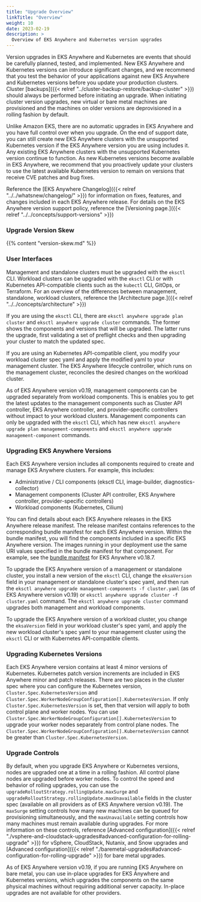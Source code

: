 ```yaml
---
title: "Upgrade Overview"
linkTitle: "Overview"
weight: 10
date: 2023-02-19
description: >
  Overview of EKS Anywhere and Kubernetes version upgrades
---
```


Version upgrades in EKS Anywhere and Kubernetes are events that should be carefully planned, tested, and implemented. New EKS Anywhere and Kubernetes versions can introduce significant changes, and we recommend that you test the behavior of your applications against new EKS Anywhere and Kubernetes versions before you update your production clusters. Cluster [backups]({{< relref "../cluster-backup-restore/backup-cluster" >}}) should always be performed before initiating an upgrade. When initiating cluster version upgrades, new virtual or bare metal machines are provisioned and the machines on older versions are deprovisioned in a rolling fashion by default. 

Unlike Amazon EKS, there are no automatic upgrades in EKS Anywhere and you have full control over when you upgrade. On the end of support date, you can still create new EKS Anywhere clusters with the unsupported Kubernetes version if the EKS Anywhere version you are using includes it. Any existing EKS Anywhere clusters with the unsupported Kubernetes version continue to function. As new Kubernetes versions become available in EKS Anywhere, we recommend that you proactively update your clusters to use the latest available Kubernetes version to remain on versions that receive CVE patches and bug fixes. 

Reference the [EKS Anywhere Changelog]({{< relref "../../whatsnew/changelog/" >}}) for information on fixes, features, and changes included in each EKS Anywhere release. For details on the EKS Anywhere version support policy, reference the [Versioning page.]({{< relref "../../concepts/support-versions" >}})

### Upgrade Version Skew

{{% content "version-skew.md" %}}

### User Interfaces

Management and standalone clusters must be upgraded with the `eksctl` CLI. Workload clusters can be upgraded with the `eksctl` CLI or with Kubernetes API-compatible clients such as the `kubectl` CLI, GitOps, or Terraform. For an overview of the differences between management, standalone, workload clusters, reference the [Architecture page.]({{< relref "../../concepts/architecture" >}})

If you are using the `eksctl` CLI, there are `eksctl anywhere upgrade plan cluster` and `eksctl anywhere upgrade cluster` commands. The former shows the components and versions that will be upgraded. The latter runs the upgrade, first validating a set of preflight checks and then upgrading your cluster to match the updated spec.

If you are using an Kubernetes API-compatible client, you modify your workload cluster spec yaml and apply the modified yaml to your management cluster. The EKS Anywhere lifecycle controller, which runs on the management cluster, reconciles the desired changes on the workload cluster.

As of EKS Anywhere version v0.19, management components can be upgraded separately from workload components. This is enables you to get the latest updates to the management components such as Cluster API controller, EKS Anywhere controller, and provider-specific controllers without impact to your workload clusters. Management components can only be upgraded with the `eksctl` CLI, which has new `eksctl anywhere upgrade plan management-components` and `eksctl anywhere upgrade management-component` commands.

### Upgrading EKS Anywhere Versions

Each EKS Anywhere version includes all components required to create and manage EKS Anywhere clusters. For example, this includes:

- Administrative / CLI components (eksctl CLI, image-builder, diagnostics-collector)
- Management components (Cluster API controller, EKS Anywhere controller, provider-specific controllers)
- Workload components (Kubernetes, Cilium)

You can find details about each EKS Anywhere releases in the EKS Anywhere release manifest. The release manifest contains references to the corresponding bundle manifest for each EKS Anywhere version. Within the bundle manifest, you will find the components included in a specific EKS Anywhere version. The images running in your deployment use the same URI values specified in the bundle manifest for that component. For example, see the [bundle manifest](https://anywhere-assets.eks.amazonaws.com/releases/bundles/59/manifest.yaml) for EKS Anywhere v0.18.7.

To upgrade the EKS Anywhere version of a management or standalone cluster, you install a new version of the `eksctl` CLI, change the `eksaVersion` field in your management or standalone cluster's spec yaml, and then run the `eksctl anywhere upgrade management-components -f cluster.yaml` (as of EKS Anywhere version v0.19) or `eksctl anywhere upgrade cluster -f cluster.yaml` command. The `eksctl anywhere upgrade cluster` command upgrades both management and workload components.

To upgrade the EKS Anywhere version of a workload cluster, you change the `eksaVersion` field in your workload cluster's spec yaml, and apply the new workload cluster's spec yaml to your management cluster using the `eksctl` CLI or with Kubernetes API-compatible clients.

### Upgrading Kubernetes Versions

Each EKS Anywhere version contains at least 4 minor versions of Kubernetes. Kubernetes patch version increments are included in EKS Anywhere minor and patch releases. There are two places in the cluster spec where you can configure the Kubernetes version, `Cluster.Spec.KubernetesVersion` and `Cluster.Spec.WorkerNodeGroupConfiguration[].KubernetesVersion`. If only `Cluster.Spec.KubernetesVersion` is set, then that version will apply to both control plane and worker nodes. You can use `Cluster.Spec.WorkerNodeGroupConfiguration[].KubernetesVersion` to upgrade your worker nodes separately from control plane nodes. The `Cluster.Spec.WorkerNodeGroupConfiguration[].KubernetesVersion` cannot be greater than `Cluster.Spec.KubernetesVersion`.

### Upgrade Controls

By default, when you upgrade EKS Anywhere or Kubernetes versions, nodes are upgraded one at a time in a rolling fashion. All control plane nodes are upgraded before worker nodes. To control the speed and behavior of rolling upgrades, you can use the `upgradeRolloutStrategy.rollingUpdate.maxSurge` and `upgradeRolloutStrategy.rollingUpdate.maxUnavailable` fields in the cluster spec (available on all providers as of EKS Anywhere version v0.19). The `maxSurge` setting controls how many new machines can be queued for provisioning simultaneously, and the `maxUnavailable` setting controls how many machines must remain available during upgrades. For more information on these controls, reference [Advanced configuration]({{< relref "./vsphere-and-cloudstack-upgrades#advanced-configuration-for-rolling-upgrade" >}}) for vSphere, CloudStack, Nutanix, and Snow upgrades and [Advanced configuration]({{< relref "./baremetal-upgrades#advanced-configuration-for-rolling-upgrade" >}}) for bare metal upgrades.

As of EKS Anywhere version v0.19, if you are running EKS Anywhere on bare metal, you can use in-place upgrades for EKS Anywhere and Kubernetes versions, which upgrades the components on the same physical machines without requiring additional server capacity. In-place upgrades are not available for other providers.
